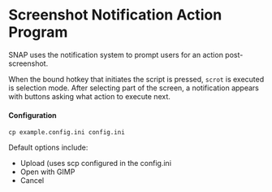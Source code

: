 # Screenshot Notification Action Program

SNAP uses the notification system to prompt users for an action post-screenshot. 

When the bound hotkey that initiates the script is pressed, `scrot` is
executed is selection mode. After selecting part of the screen, a 
notification appears with buttons asking what action to execute next.

#### Configuration

```
cp example.config.ini config.ini
```

Default options include:

* Upload (uses scp configured in the config.ini
* Open with GIMP
* Cancel